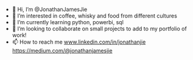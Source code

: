 - 👋 Hi, I’m @JonathanJamesJie
- 👀 I’m interested in coffee, whisky and food from different cultures
- 🌱 I’m currently learning python, powerbi, sql
- 💞️ I’m looking to collaborate on small projects to add to my portfolio of work!
- 📫 How to reach me www.linkedin.com/in/jonathanjie https://medium.com/@jonathanjamesjie

<!---
JonathanJamesJie/JonathanJamesJie is a ✨ special ✨ repository because its `README.md` (this file) appears on your GitHub profile.
You can click the Preview link to take a look at your changes.
--->
